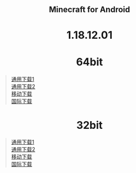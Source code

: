 ## <center>Minecraft for Android</center>

# <center>1.18.12.01</center>

# <center>64bit</center>
>[通用下载1](https://download1.fuibafuyu.top/d/123/Program/Android/Minecraft/Minecraft_1.18.12.01_arm64-v8a.apk "nya~")<br>
>[通用下载2](https://download1.fuibafuyu.top/Ali/Program/Android/Minecraft/Minecraft_1.18.12.01_arm64-v8a.apk "nya~")<br>
>[移动下载](https://download1.fuibafuyu.top/d/139/Program/Android/Minecraft/Minecraft_1.18.12.01_arm64-v8a.apk "nya~")<br>
>[国际下载](https://download1.fuibafuyu.top/OD/Program/Android/Minecraft/Minecraft_1.18.12.01_arm64-v8a.apk "nya~")

# <center>32bit</center>
>[通用下载1](https://download1.fuibafuyu.top/d/123/Program/Android/Minecraft/Minecraft_1.18.12.01_armeabi-v7a.apk "nya~")<br>
>[通用下载2](https://download1.fuibafuyu.top/Ali/Program/Android/Minecraft/Minecraft_1.18.12.01_armeabi-v7a.apk "nya~")<br>
>[移动下载](https://download1.fuibafuyu.top/d/139/Program/Android/Minecraft/Minecraft_1.18.12.01_armeabi-v7a.apk "nya~")<br>
>[国际下载](https://download1.fuibafuyu.top/OD/Program/Android/Minecraft/Minecraft_1.18.12.01_armeabi-v7a.apk "nya~")
